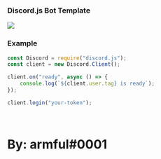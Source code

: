 ### Discord.js Bot Template

<p>
<a href="https://nodei.co/npm/discord.js/"><img src="https://nodei.co/npm/discord.js.png?downloads=true&stars=true"></a>
</p>

### Example
```js
const Discord = require("discord.js");
const client = new Discord.Client();

client.on("ready", async () => {
    console.log(`${client.user.tag} is ready`);
});

client.login("your-token");
```
<br>

<h1>By: armful#0001</h1>
